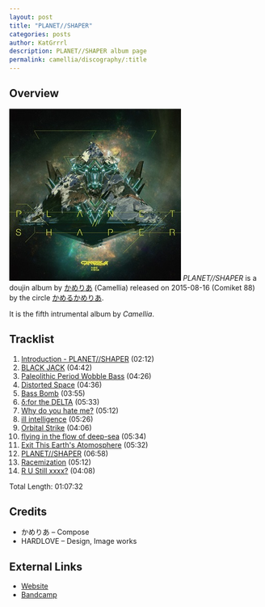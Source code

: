 ```yaml
---
layout: post
title: "PLANET//SHAPER"
categories: posts
author: KatGrrrl
description: PLANET//SHAPER album page
permalink: camellia/discography/:title
---
```


## Overview

![CTCD-011](/assets/images/camellia/albums/CTCD-011.jpg)
*PLANET//SHAPER* is a doujin album by [かめりあ](/postsWiki/_posts/camellia/2023-12-10-camellia.md) (Camellia) released on 2015-08-16 (Comiket 88) by the circle [かめるかめりあ](#).

It is the fifth intrumental album by *Camellia*.

## Tracklist

1. [Introduction - PLANET//SHAPER](#) (02:12)
2. [BLACK JACK](#) (04:42)
3. [Paleolithic Period Wobble Bass](#) (04:26)
4. [Distorted Space](#) (04:36)
5. [Bass Bomb](#) (03:55)
6. [δ:for the DELTA](#) (05:33)
7. [Why do you hate me?](#) (05:12)
8. [ill intelligence](#) (05:26)
9. [Orbital Strike](#) (04:06)
10. [flying in the flow of deep-sea](#) (05:34)
11. [Exit This Earth's Atomosphere](#) (05:32)
12. [PLANET//SHAPER](#) (06:58)
13. [Racemization](#) (05:12)
14. [R U Still xxxx?](#) (04:08)

Total Length: 01:07:32

## Credits

* かめりあ – Compose
* HARDLOVE – Design, Image works

## External Links

* [Website](https://cametek.jp/planetshaper/)
* [Bandcamp](https://cametek.bandcamp.com/album/planet-shaper)
